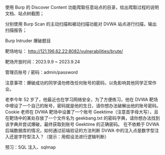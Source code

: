 
使用 Burp 的 Discover Content 功能爬取任意站点的目录，给出爬取过程的说明文档、站点树截图；

分别使用 Burp Scan 的主动扫描和被动扫描功能对 DVWA 站点进行扫描，输出扫描报告；

Burp Intruder 爆破题目

靶场地址： http://121.196.62.22:8082/vulnerabilities/brute/

靶场开放时间：2023.9.9 ~ 2023.9.24

管理员账号 / 密码：admin/password

注意事项：爆破成功的同学请勿修改任何账号的密码，以免影响其他同学正常作业。

老李今年 52 岁了，他最近也在学习网络安全，为了方便练习，他在 DVWA 靶场中增设了一个自己的账号，密码就是他的生日，请你想办法破解出他的账号密码。
Cookie 老师在 DVWA 靶场中设置了一个账号 Geektime（注意首字母大写），且在靶场中的某处存放了一个文件名为 geekbang.txt 的密码字典，请你想办法找到该字典并尝试爆破，最终获取到账号 Geektime 的正确密码。
在不依赖于 DVWA 后端数据库的情况，如何通过前端验证的方法判断 DVWA 中的注入点是数字型注入还是字符型注入？（提示：用假设法进行逻辑判断）

预习：SQL 注入、sqlmap

